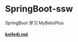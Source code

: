 # SpringBoot-ssw
SpringBoot 学习 MyBatisPlus
#### [knife4j.md](src/main/resources/markdown/home.md ':include :type=code')